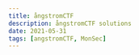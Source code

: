 ```yaml
---
title: ångstromCTF
description: ångstromCTF solutions
date: 2021-05-31
tags: [angstromCTF, MonSec]
---
```

